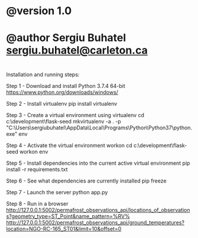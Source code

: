 #
# @version 1.0
# @author Sergiu Buhatel <sergiu.buhatel@carleton.ca>
#

Installation and running steps:

Step 1 - Download and install Python 3.7.4 64-bit
    https://www.python.org/downloads/windows/

Step 2 - Install virtualenv
    pip install virtualenv

Step 3 - Create a virtual environment using virtualenv
    cd c:\development\flask-seed
    mkvirtualenv -a . -p "C:\Users\sergiubuhatel\AppData\Local\Programs\Python\Python37\python.exe" env

Step 4 - Activate the virtual environment
    workon
    cd c:\development\flask-seed
    workon env

Step 5 - Install dependencies into the current active virtual environment
    pip install -r requirements.txt

Step 6 - See what dependencies are currently installed
    pip freeze

Step 7 - Launch the server
    python app.py

Step 8 - Run in a browser
    http://127.0.0.1:5002/permafrost_observations_api/locations_of_observations?geometry_type=ST_Point&name_pattern=%RV%
    http://127.0.0.1:5002/permafrost_observations_api/ground_temperatures?location=NGO-RC-165_ST01&limit=10&offset=0
